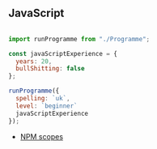 ## JavaScript

```javascript

import runProgramme from "./Programme";

const javaScriptExperience = {
  years: 20,
  bullShitting: false
};

runProgramme({
  spelling: `uk`,
  level: `beginner`
  javaScriptExperience
});

```

- [NPM scopes](npm-scopes)
